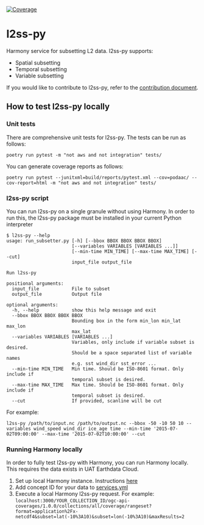 [![Coverage](https://sonarcloud.io/api/project_badges/measure?project=frankinspace_l2ss-py&metric=coverage)](https://sonarcloud.io/dashboard?id=frankinspace_l2ss-py)

# l2ss-py

Harmony service for subsetting L2 data. l2ss-py supports:

- Spatial subsetting
- Temporal subsetting
- Variable subsetting

If you would like to contribute to l2ss-py, refer to the [contribution document](../CONTRIBUTING.md#reviewing).


## How to test l2ss-py locally

### Unit tests

There are comprehensive unit tests for l2ss-py. The tests can be run as follows:

```shell script
poetry run pytest -m "not aws and not integration" tests/
```

You can generate coverage reports as follows:

```shell script
poetry run pytest --junitxml=build/reports/pytest.xml --cov=podaac/ --cov-report=html -m "not aws and not integration" tests/
```

### l2ss-py script

You can run l2ss-py on a single granule without using Harmony. In order 
to run this, the l2ss-py package must be installed in your current 
Python interpreter

```shell script
$ l2ss-py --help                                                                                                                    
usage: run_subsetter.py [-h] [--bbox BBOX BBOX BBOX BBOX]
                        [--variables VARIABLES [VARIABLES ...]]
                        [--min-time MIN_TIME] [--max-time MAX_TIME] [--cut]
                        input_file output_file

Run l2ss-py

positional arguments:
  input_file            File to subset
  output_file           Output file

optional arguments:
  -h, --help            show this help message and exit
  --bbox BBOX BBOX BBOX BBOX
                        Bounding box in the form min_lon min_lat max_lon
                        max_lat
  --variables VARIABLES [VARIABLES ...]
                        Variables, only include if variable subset is desired.
                        Should be a space separated list of variable names
                        e.g. sst wind_dir sst_error ...
  --min-time MIN_TIME   Min time. Should be ISO-8601 format. Only include if
                        temporal subset is desired.
  --max-time MAX_TIME   Max time. Should be ISO-8601 format. Only include if
                        temporal subset is desired.
  --cut                 If provided, scanline will be cut
```

For example:

```shell script
l2ss-py /path/to/input.nc /path/to/output.nc --bbox -50 -10 50 10 --variables wind_speed wind_dir ice_age time --min-time '2015-07-02T09:00:00' --max-time '2015-07-02T10:00:00' --cut
```

### Running Harmony locally

In order to fully test l2ss-py with Harmony, you can run Harmony locally. This requires the data exists in UAT Earthdata Cloud.

1. Set up local Harmony instance. Instructions [here](https://github.com/nasa/harmony#Quick-Start)
2. Add concept ID for your data to [services.yml](https://github.com/nasa/harmony/blob/main/config/services.yml)
3. Execute a local Harmony l2ss-py request. For example: `localhost:3000/YOUR_COLLECTION_ID/ogc-api-coverages/1.0.0/collections/all/coverage/rangeset?format=application%2Fx-netcdf4&subset=lat(-10%3A10)&subset=lon(-10%3A10)&maxResults=2`
